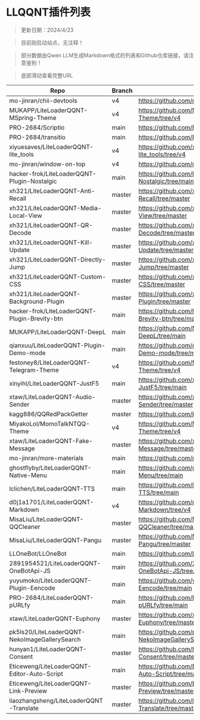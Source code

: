 # LLQQNT插件列表

> 更新日期：2024/4/23

> 目前刚启动站点，无注释！

> 部分数据由Qwen LLM生成Markdown格式的列表和Github仓库链接，请注意鉴别！

> 底部滑动查看完整URL

| Repo | Branch | Github Address |
| --- | --- | --- |
| mo-jinran/chii-devtools | v4 | <https://github.com/mo-jinran/chii-devtools/tree/v4> |
| MUKAPP/LiteLoaderQQNT-MSpring-Theme | v4 | <https://github.com/MUKAPP/LiteLoaderQQNT-MSpring-Theme/tree/v4> |
| PRO-2684/Scriptio | main | <https://github.com/PRO-2684/Scriptio/tree/main> |
| PRO-2684/transitio | main | <https://github.com/PRO-2684/transitio/tree/main> |
| xiyuesaves/LiteLoaderQQNT-lite_tools | v4 | <https://github.com/xiyuesaves/LiteLoaderQQNT-lite_tools/tree/v4> |
| mo-jinran/window-on-top | v4 | <https://github.com/mo-jinran/window-on-top/tree/v4> |
| hacker-frok/LiteLoaderQQNT-Plugin-Nostalgic | main | <https://github.com/hacker-frok/LiteLoaderQQNT-Plugin-Nostalgic/tree/main> |
| xh321/LiteLoaderQQNT-Anti-Recall | master | <https://github.com/xh321/LiteLoaderQQNT-Anti-Recall/tree/master> |
| xh321/LiteLoaderQQNT-Media-Local-View | master | <https://github.com/xh321/LiteLoaderQQNT-Media-Local-View/tree/master> |
| xh321/LiteLoaderQQNT-QR-Decode | master | <https://github.com/xh321/LiteLoaderQQNT-QR-Decode/tree/master> |
| xh321/LiteLoaderQQNT-Kill-Update | master | <https://github.com/xh321/LiteLoaderQQNT-Kill-Update/tree/master> |
| xh321/LiteLoaderQQNT-Directly-Jump | master | <https://github.com/xh321/LiteLoaderQQNT-Directly-Jump/tree/master> |
| xh321/LiteLoaderQQNT-Custom-CSS | master | <https://github.com/xh321/LiteLoaderQQNT-Custom-CSS/tree/master> |
| xh321/LiteLoaderQQNT-Background-Plugin | master | <https://github.com/xh321/LiteLoaderQQNT-Background-Plugin/tree/master> |
| hacker-frok/LiteLoaderQQNT-Plugin-Brevity-btn | main | <https://github.com/hacker-frok/LiteLoaderQQNT-Plugin-Brevity-btn/tree/main> |
| MUKAPP/LiteLoaderQQNT-DeepL | main | <https://github.com/MUKAPP/LiteLoaderQQNT-DeepL/tree/main> |
| qianxuu/LiteLoaderQQNT-Plugin-Demo-mode | main | <https://github.com/qianxuu/LiteLoaderQQNT-Plugin-Demo-mode/tree/main> |
| festoney8/LiteLoaderQQNT-Telegram-Theme | v4 | <https://github.com/festoney8/LiteLoaderQQNT-Telegram-Theme/tree/v4> |
| xinyihl/LiteLoaderQQNT-JustF5 | main | <https://github.com/xinyihl/LiteLoaderQQNT-JustF5/tree/main> |
| xtaw/LiteLoaderQQNT-Audio-Sender | master | <https://github.com/xtaw/LiteLoaderQQNT-Audio-Sender/tree/master> |
| kagg886/QQRedPackGetter | master | <https://github.com/kagg886/QQRedPackGetter/tree/master> |
| MiyakoLol/MomoTalkNTQQ-Theme | v4 | <https://github.com/MiyakoLol/MomoTalkNTQQ-Theme/tree/v4> |
| xtaw/LiteLoaderQQNT-Fake-Message | master | <https://github.com/xtaw/LiteLoaderQQNT-Fake-Message/tree/master> |
| mo-jinran/more-materials | main | <https://github.com/mo-jinran/more-materials/tree/main> |
| ghostflyby/LiteLoaderQQNT-Native-Menu | main | <https://github.com/ghostflyby/LiteLoaderQQNT-Native-Menu/tree/main> |
| lclichen/LiteLoaderQQNT-TTS | main | <https://github.com/lclichen/LiteLoaderQQNT-TTS/tree/main> |
| d0j1a1701/LiteLoaderQQNT-Markdown | v4 | <https://github.com/d0j1a1701/LiteLoaderQQNT-Markdown/tree/v4> |
| MisaLiu/LiteLoaderQQNT-QQCleaner | master | <https://github.com/MisaLiu/LiteLoaderQQNT-QQCleaner/tree/master> |
| MisaLiu/LiteLoaderQQNT-Pangu | master | <https://github.com/MisaLiu/LiteLoaderQQNT-Pangu/tree/master> |
| LLOneBot/LLOneBot | main | <https://github.com/LLOneBot/LLOneBot/tree/main> |
| 2891954521/LiteLoaderQQNT-OneBotApi-JS | main | <https://github.com/2891954521/LiteLoaderQQNT-OneBotApi-JS/tree/main> |
| yuyumoko/LiteLoaderQQNT-Plugin-Eencode | main | <https://github.com/yuyumoko/LiteLoaderQQNT-Plugin-Eencode/tree/main> |
| PRO-2684/LiteLoaderQQNT-pURLfy | main | <https://github.com/PRO-2684/LiteLoaderQQNT-pURLfy/tree/main> |
| xtaw/LiteLoaderQQNT-Euphony | master | <https://github.com/xtaw/LiteLoaderQQNT-Euphony/tree/master> |
| pk5ls20/LiteLoaderQQNT-NekoImageGallerySearch | main | <https://github.com/pk5ls20/LiteLoaderQQNT-NekoImageGallerySearch/tree/main> |
| hunyan1/LiteLoaderQQNT-Consent | master | <https://github.com/hunyan1/LiteLoaderQQNT-Consent/tree/master> |
| Eticeweng/LiteLoaderQQNT-Editor-Auto-Script | main | <https://github.com/Eticeweng/LiteLoaderQQNT-Editor-Auto-Script/tree/main> |
| Eticeweng/LiteLoaderQQNT-Link-Preview | master | <https://github.com/Eticeweng/LiteLoaderQQNT-Link-Preview/tree/master> |
| liaozhangsheng/LiteLoaderQQNT-Translate | master | <https://github.com/liaozhangsheng/LiteLoaderQQNT-Translate/tree/master> |